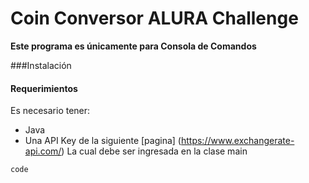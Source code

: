 # Coin Conversor ALURA Challenge

**Este programa es únicamente para Consola de Comandos**

###Instalación
#### Requerimientos
Es necesario tener:
- Java
- Una API Key de la siguiente [pagina] (https://www.exchangerate-api.com/)
 La cual debe ser ingresada en la clase main



`code`
